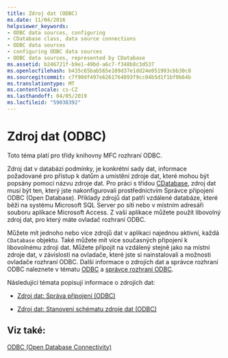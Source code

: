 ```yaml
---
title: Zdroj dat (ODBC)
ms.date: 11/04/2016
helpviewer_keywords:
- ODBC data sources, configuring
- CDatabase class, data source connections
- ODBC data sources
- configuring ODBC data sources
- ODBC data sources, represented by CDatabase
ms.assetid: b246721f-b9e1-49bd-a6c7-f348b8c3d537
ms.openlocfilehash: b435c65bab565e109d37e1dd24e051993cbb30c8
ms.sourcegitcommit: c7f90df497e6261764893f9cc04b5d1f1bf0b64b
ms.translationtype: MT
ms.contentlocale: cs-CZ
ms.lasthandoff: 04/05/2019
ms.locfileid: "59038392"
---
```

# <a name="data-source-odbc"></a>Zdroj dat (ODBC)

Toto téma platí pro třídy knihovny MFC rozhraní ODBC.

Zdroj dat v databázi podmínky, je konkrétní sady dat, informace požadované pro přístup k datům a umístění zdroje dat, které mohou být popsány pomocí názvu zdroje dat. Pro práci s třídou [CDatabase](../../mfc/reference/cdatabase-class.md), zdroj dat musí být ten, který jste nakonfigurovali prostřednictvím Správce připojení ODBC (Open Database). Příklady zdrojů dat patří vzdálené databáze, které běží na systému Microsoft SQL Server po síti nebo v místním adresáři souboru aplikace Microsoft Access. Z vaší aplikace můžete použít libovolný zdroj dat, pro který máte ovladač rozhraní ODBC.

Můžete mít jednoho nebo více zdrojů dat v aplikaci najednou aktivní, každá `CDatabase` objektu. Také můžete mít více současných připojení k libovolnému zdroji dat. Můžete připojit na vzdálený stejně jako na místní zdroje dat, v závislosti na ovladače, které jste si nainstalovali a možnosti ovladače rozhraní ODBC. Další informace o zdrojích dat a správce rozhraní ODBC naleznete v tématu [ODBC](../../data/odbc/odbc-basics.md) a [správce rozhraní ODBC](../../data/odbc/odbc-administrator.md).

Následující témata popisují informace o zdrojích dat:

- [Zdroj dat: Správa připojení (ODBC)](../../data/odbc/data-source-managing-connections-odbc.md)

- [Zdroj dat: Stanovení schématu zdroje dat (ODBC)](../../data/odbc/data-source-determining-the-schema-of-the-data-source-odbc.md)

## <a name="see-also"></a>Viz také:

[ODBC (Open Database Connectivity)](../../data/odbc/open-database-connectivity-odbc.md)